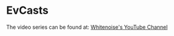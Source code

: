 # EvCasts

The video series can be found at: [Whitenoise's YouTube Channel](https://www.youtube.com/playlist?list=PLyYMNttpc-SX1hvaqlUNmcxrhmM64pQXl)
